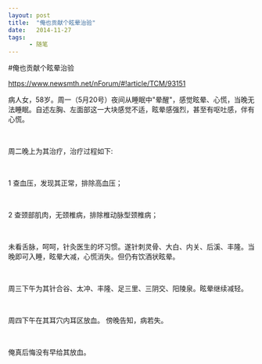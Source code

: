 ```yaml
---
layout: post
title:  "俺也贡献个眩晕治验"
date:   2014-11-27
tags:
      - 随笔
---
```


#俺也贡献个眩晕治验


https://www.newsmth.net/nForum/#!article/TCM/93151



病人女，58岁。周一（5月20号）夜间从睡眠中"晕醒"，感觉眩晕、心慌，当晚无法睡眠。自述左胸、左面部这一大块感觉不适，眩晕感强烈，甚至有呕吐感，伴有心慌。 

  

周二晚上为其治疗，治疗过程如下: 

  

1 查血压，发现其正常，排除高血压； 

  

2 查颈部肌肉，无颈椎病，排除椎动脉型颈椎病； 

  

未看舌脉，呵呵，针灸医生的坏习惯。遂针刺灵骨、大白、内关、后溪、丰隆。当晚即可入睡，眩晕大减，心慌消失。但仍有饮酒状眩晕。 

  

周三下午为其针合谷、太冲、丰隆、足三里、三阴交、阳陵泉。眩晕继续减轻。 

  

周四下午在其耳穴内耳区放血。 傍晚告知，病若失。 

  

俺真后悔没有早给其放血。 



